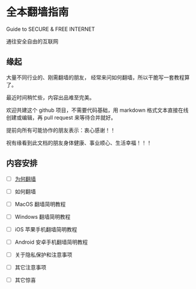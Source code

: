 # 全本翻墙指南

Guide to SECURE & FREE INTERNET

通往安全自由的互联网


## 缘起

大量不同行业的、刚需翻墙的朋友，
经常来问如何翻墙，所以干脆写一套教程算了。

最近时间稍忙些，内容出品难至完美。

欢迎共建这个 github 项目，不需要代码基础，用 markdown 格式文本直接在线创建或编辑，再 pull request 来等待合并就好。

提前向所有可能协作的朋友表示：衷心感谢！！

祝有缘看到此文档的朋友身体健康、事业顺心、生活幸福！！！



## 内容安排

- [ ] [为何翻墙](https://github.com/guides4u/FREE_Internet/blob/master/why.md)
- [ ] 如何翻墙
- [ ] MacOS 翻墙简明教程
- [ ] Windows 翻墙简明教程
- [ ] iOS 苹果手机翻墙简明教程
- [ ] Android 安卓手机翻墙简明教程
- [ ] 关于隐私保护和注意事项
- [ ] 其它注意事项
- [ ] 其它惊喜

